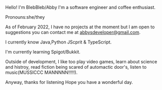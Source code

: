 Hello! I'm BlebBleb/Abby I'm a software engineer and coffee enthusiast.

Pronouns:she/they 

As of February 2022, I have no projects at the moment but I am open to suggestions you can contact me at abbysdeveloper@gmail.com.

I currently know Java,Python JScprit & TypeScript.

I'm currently learning Spigot/Bukkit.

Outside of development, I like too play video games, learn about science and histroy, read fiction being scared of automactic door's, listen to music(MUSSICCC MANNNNN!!!!!).

Anyway, thanks for listening Hope you have a wonderful day.

<!---
BlebBleb/BlebBleb is a ✨ special ✨ repository because its `README.md` (this file) appears on your GitHub profile.
You can click the Preview link to take a look at your changes.
--->
